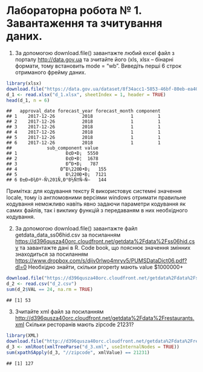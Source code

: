 Лабораторна робота № 1. Завантаження та зчитування даних.
================

1.  За допомогою download.file() завантажте любий excel файл з порталу
    <http://data.gov.ua> та зчитайте його (xls, xlsx – бінарні формати,
    тому встановить mode = “wb”. Виведіть перші 6 строк отриманого
    фрейму даних.

<!-- end list -->

``` r
library(xlsx)
download.file("https://data.gov.ua/dataset/8f34acc1-5853-46bf-80eb-ea40a55292fe/resource/810b8f57-67d5-4917-b3c2-236fcf94b020/download/energy_bal_year_plan_29_03_2019.xlsx", "d_1.xlsx", "auto", TRUE, "wb")
d_1 <- read.xlsx("d_1.xlsx", sheetIndex = 1, header = TRUE)
head(d_1, n = 6)
```

    ##   approval_date forecast_year forecast_month component
    ## 1    2017-12-26          2018              1         1
    ## 2    2017-12-26          2018              1         1
    ## 3    2017-12-26          2018              1         1
    ## 4    2017-12-26          2018              1         1
    ## 5    2017-12-26          2018              1         1
    ## 6    2017-12-26          2018              1         1
    ##             sub_component value
    ## 1                  Ð¢Ð•Ð¡  5550
    ## 2                  Ð¢Ð•Ð¦  1678
    ## 3                  Ð“Ð•Ð¡   787
    ## 4                Ð“Ð\220Ð•Ð¡   155
    ## 5                  Ð\220Ð•Ð¡  7121
    ## 6 Ð±Ð»Ð¾Ðº-Ñ\201Ñ‚Ð°Ð½Ñ†Ñ–Ñ—   144

Примітка: для кодування тексту R використовує системні значення locale,
тому із англомовними версіями windows отримати правильне кодування
неможливо навіть явно задаючи параметри кодування як самих файлів,
так і виклику функцій з передаваням в них необхідного кодування.

2.  За допомогою download.file() завантажте файл
    getdata\_data\_ss06hid.csv за посиланням
    <https://d396qusza40orc.cloudfront.net/getdata%2Fdata%2Fss06hid.csv>
    та завантажте дані в R. Code book, що пояснює значення змінних
    знаходиться за посиланням
    <https://www.dropbox.com/s/dijv0rlwo4mryv5/PUMSDataDict06.pdf?dl=0>
    Необхідно знайти, скільки property мають value
$1000000+

<!-- end list -->

``` r
download.file("https://d396qusza40orc.cloudfront.net/getdata%2Fdata%2Fss06hid.csv","d_2.csv", "auto", TRUE,"wb")
d_2 <- read.csv("d_2.csv")
sum(d_2$VAL == 24, na.rm = TRUE)
```

    ## [1] 53

3.  Зчитайте xml файл за посиланням
    <http://d396qusza40orc.cloudfront.net/getdata%2Fdata%2Frestaurants.xml>
    Скільки ресторанів мають zipcode 21231?

<!-- end list -->

``` r
library(XML)
download.file("http://d396qusza40orc.cloudfront.net/getdata%2Fdata%2Frestaurants.xml","d_3.xml", "auto", TRUE,"wb")
d_3 <- xmlRoot(xmlTreeParse("d_3.xml", useInternalNodes = TRUE))
sum(xpathSApply(d_3, "//zipcode", xmlValue) == 21231)
```

    ## [1] 127
